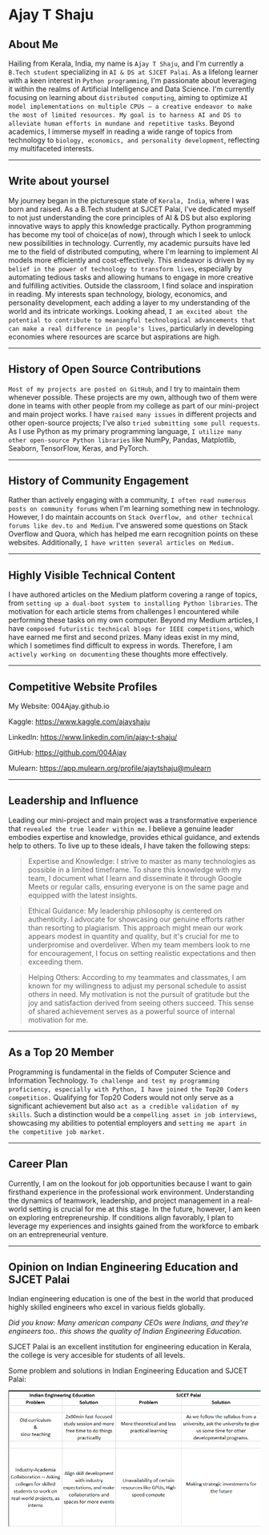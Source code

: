# Ajay T Shaju

## About Me

Hailing from Kerala, India, my name is `Ajay T Shaju`, and I'm currently a `B.Tech student` specializing in `AI & DS at SJCET Palai`. As a lifelong learner with a keen interest in `Python programming`, I'm passionate about leveraging it within the realms of Artificial Intelligence and Data Science. I'm currently focusing on learning about `distributed computing`, aiming to optimize `AI model implementations on multiple CPUs — a creative endeavor to make the most of limited resources. My goal is to harness AI and DS to alleviate human efforts in mundane and repetitive tasks`. Beyond academics, I immerse myself in reading a wide range of topics from technology to `biology, economics, and personality development`, reflecting my multifaceted interests.

---

## Write about yoursel

My journey began in the picturesque state of `Kerala, India`, where I was born and raised. As a B.Tech student at SJCET Palai, I've dedicated myself to not just understanding the core principles of AI & DS but also exploring innovative ways to apply this knowledge practically. Python programming has become my tool of choice(as of now), through which I seek to unlock new possibilities in technology. Currently, my academic pursuits have led me to the field of distributed computing, where I'm learning to implement AI models more efficiently and cost-effectively. This endeavor is driven by `my belief in the power of technology to transform lives`, especially by automating tedious tasks and allowing humans to engage in more creative and fulfilling activities. Outside the classroom, I find solace and inspiration in reading. My interests span technology, biology, economics, and personality development, each adding a layer to my understanding of the world and its intricate workings. Looking ahead, `I am excited about the potential to contribute to meaningful technological advancements that can make a real difference in people's lives`, particularly in developing economies where resources are scarce but aspirations are high.

---

## History of Open Source Contributions

`Most of my projects are posted on GitHub`, and I try to maintain them whenever possible. These projects are my own, although two of them were done in teams with other people from my college as part of our mini-project and main project works. I have `raised many issues` in different projects and other open-source projects; I've also `tried submitting some pull requests`. As I use Python as my primary programming language, `I utilize many other open-source Python libraries` like NumPy, Pandas, Matplotlib, Seaborn, TensorFlow, Keras, and PyTorch.

---

## History of Community Engagement

Rather than actively engaging with a community, `I often read numerous posts on community forums` when I'm learning something new in technology. However, I do maintain accounts on `Stack Overflow, and other technical forums like dev.to and Medium`. I've answered some questions on Stack Overflow and Quora, which has helped me earn recognition points on these websites. Additionally, `I have written several articles on Medium.`

---

## Highly Visible Technical Content

I have authored articles on the Medium platform covering a range of topics, from `setting up a dual-boot system to installing Python libraries`. The motivation for each article stems from challenges I encountered while performing these tasks on my own computer. Beyond my Medium articles, I have `composed futuristic technical blogs for IEEE competitions`, which have earned me first and second prizes. Many ideas exist in my mind, which I sometimes find difficult to express in words. Therefore, I am `actively working on documenting` these thoughts more effectively.

---

## Competitive Website Profiles

My Website: 004Ajay.github.io

Kaggle: https://www.kaggle.com/ajayshaju

LinkedIn: https://www.linkedin.com/in/ajay-t-shaju/

GitHub: https://github.com/004Ajay

Mulearn: https://app.mulearn.org/profile/ajaytshaju@mulearn

---

## Leadership and Influence

Leading our mini-project and main project was a transformative experience that `revealed the true leader within me`. I believe a genuine leader embodies expertise and knowledge, provides ethical guidance, and extends help to others. To live up to these ideals, I have taken the following steps:

> Expertise and Knowledge: I strive to master as many technologies as possible in a limited timeframe. To share this knowledge with my team, I document what I learn and disseminate it through Google Meets or regular calls, ensuring everyone is on the same page and equipped with the latest insights.

> Ethical Guidance: My leadership philosophy is centered on authenticity. I advocate for showcasing our genuine efforts rather than resorting to plagiarism. This approach might mean our work appears modest in quantity and quality, but it's crucial for me to underpromise and overdeliver. When my team members look to me for encouragement, I focus on setting realistic expectations and then exceeding them.

> Helping Others: According to my teammates and classmates, I am known for my willingness to adjust my personal schedule to assist others in need. My motivation is not the pursuit of gratitude but the joy and satisfaction derived from seeing others succeed. This sense of shared achievement serves as a powerful source of internal motivation for me.

---

## As a Top 20 Member

Programming is fundamental in the fields of Computer Science and Information Technology. `To challenge and test my programming proficiency, especially with Python, I have joined the Top20 Coders competition.` Qualifying for Top20 Coders would not only serve as a significant achievement but also `act as a credible validation of my skills`. Such a distinction would be a `compelling asset in job interviews`, showcasing my abilities to potential employers and `setting me apart in the competitive job market.`

---

## Career Plan

Currently, I am on the lookout for job opportunities because I want to gain firsthand experience in the professional work environment. Understanding the dynamics of teamwork, leadership, and project management in a real-world setting is crucial for me at this stage. In the future, however, I am keen on exploring entrepreneurship. If conditions align favorably, I plan to leverage my experiences and insights gained from the workforce to embark on an entrepreneurial venture.

---

## Opinion on Indian Engineering Education and SJCET Palai

Indian engineering education is one of the best in the world that produced highly skilled engineers who excel in various fields globally.

*Did you know: Many american company CEOs were Indians, and they're engineers too.. this shows the quality of Indian Engineering Education.*

SJCET Palai is an excellent institution for engineering education in Kerala, the college is very accesible for students of all levels.

Some problem and solutions in Indian Engineering Education and SJCET Palai:

![Problems and Solutions of Engg Edu](/participants/prob_sol.png)
